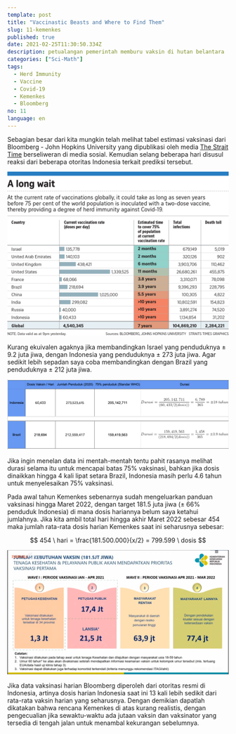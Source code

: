 ```yaml
---
template: post
title: "Vaccinastic Beasts and Where to Find Them"
slug: 11-kemenkes
published: true
date: 2021-02-25T11:30:50.334Z
description: petualangan pemerintah memburu vaksin di hutan belantara
categories: ["Sci-Math"]
tags:
  - Herd Immunity
  - Vaccine
  - Covid-19
  - Kemenkes
  - Bloomberg
no: 11
language: en
---
```


Sebagian besar dari kita mungkin telah melihat tabel estimasi vaksinasi dari Bloomberg - John Hopkins University yang dipublikasi oleh media [The Strait Time](https://www.straitstimes.com/world/pandemic-could-end-in-7-years-at-current-pace-of-vaccination) berseliweran di media sosial. Kemudian selang beberapa hari disusul reaksi dari beberapa otoritas Indonesia terkait prediksi tersebut.

![Tabel Vaksinasi Bloomberg](images/bloomberg-vaccination.jpg)

Kurang ekuivalen agaknya jika membandingkan Israel yang penduduknya ± 9.2 juta jiwa, dengan Indonesia yang penduduknya ± 273 juta jiwa. Agar sedikit lebih sepadan saya coba membandingkan dengan Brazil yang penduduknya ± 212 juta jiwa.

![Indonesia Brazil](images/ind-bra.png)

Jika ingin menelan data ini mentah-mentah tentu pahit rasanya melihat durasi selama itu untuk mencapai batas 75% vaksinasi, bahkan jika dosis dinaikkan hingga 4 kali lipat setara Brazil, Indonesia masih perlu 4.6 tahun untuk menyelesaikan 75% vaksinasi.

Pada awal tahun Kemenkes sebenarnya sudah mengeluarkan panduan vaksinasi hingga Maret 2022, dengan target 181.5 juta jiwa (± 66% penduduk Indonesia) di mana dosis hariannya belum saya ketahui jumlahnya. Jika kita ambil total hari hingga akhir Maret 2022 sebesar 454 maka jumlah rata-rata dosis harian Kemenkes saat ini seharusnya sebesar:

$$
454 \ hari = \frac{181.500.000}{x/2} = 799.599 \ dosis
$$

![Indonesia Brazil](images/Kemenkes.png)

Jika data vaksinasi harian Bloomberg diperoleh dari otoritas resmi di Indonesia, artinya dosis harian Indonesia saat ini 13 kali lebih sedikit dari rata-rata vaksin harian yang seharusnya. Dengan demikian dapatlah dikatakan bahwa rencana Kemenkes di atas kurang realistis, dengan pengecualian jika sewaktu-waktu ada jutaan vaksin dan vaksinator yang tersedia di tengah jalan untuk menambal kekurangan sebelumnya.

<br />
